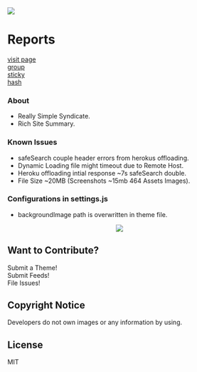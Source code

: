 <img src='https://img.shields.io/github/license/acktic/acktic.github.io?style=social'>

# Reports

<a href='https://gtmetrix.com/reports/acktic.github.io/NqqK7EYE/' target='_blank'>visit page</a><br>
<a href='https://gtmetrix.com/reports/acktic.github.io/am0PAglF/' target='_blank'>group</a><br>
<a href='https://gtmetrix.com/reports/acktic.github.io/X7P8uXU5/' target='_blank'>sticky</a><br>
<a href='https://gtmetrix.com/reports/acktic.github.io/V1MnAaW1/' target='_blank'>hash</a>

### About

  - Really Simple Syndicate.
  - Rich Site Summary.

### Known Issues

* safeSearch couple header errors from herokus offloading.
* Dynamic Loading file might timeout due to Remote Host.
* Heroku offloading intial response ~7s safeSearch double.
* File Size ~20MB (Screenshots ~15mb 464 Assets Images).

### Configurations in settings.js

* backgroundImage path is overwritten in theme file.

<p align='center'><img src='Preview.gif'></p>

Want to Contribute?
----

Submit a Theme!<br>
Submit Feeds!<br>
File Issues!<br>

Copyright Notice
----

Developers do not own images or any information by using.

License
----

MIT
